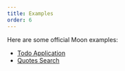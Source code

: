 ```yaml
---
title: Examples
order: 6
---
```


Here are some official Moon examples:

* [Todo Application](/play)
* <a href="/play/#const%20%7B%20div,%20h1,%20ul,%20li,%20p,%20input,%20i,%20small%20%7D%20=%20Moon.view.m;%0Aconst%20items%20=%20%5B%22Don't%20worry%20about%20what%20anybody%20else%20is%20going%20to%20do.%20The%20best%20way%20to%20predict%20the%20future%20is%20to%20invent%20it.%22,%22Premature%20optimization%20is%20the%20root%20of%20all%20evil%20(or%20at%20least%20most%20of%20it)%20in%20programming.%22,%22Lisp%20has%20jokingly%20been%20called%20%5C%22the%20most%20intelligent%20way%20to%20misuse%20a%20computer%5C%22.%20I%20think%20that%20description%20is%20a%20great%20compliment%20because%20it%20transmits%20the%20full%20flavor%20of%20liberation:%20it%20has%20assisted%20a%20number%20of%20our%20most%20gifted%20fellow%20humans%20in%20thinking%20previously%20impossible%20thoughts.%22,%22Keep%20away%20from%20people%20who%20try%20to%20belittle%20your%20ambitions.%20Small%20people%20always%20do%20that,%20but%20the%20really%20great%20make%20you%20feel%20that%20you,%20too,%20can%20become%20great.%22,%22What%20Paul%20does,%20and%20does%20very%20well,%20is%20to%20take%20ideas%20and%20concepts%20that%20are%20beautiful%20in%20the%20abstract,%20and%20brings%20them%20down%20to%20a%20real%20world%20level.%20That's%20a%20rare%20talent%20to%20find%20in%20writing%20these%20days.%22,%22Since%20programmers%20create%20programs%20out%20of%20nothing,%20imagination%20is%20our%20only%20limitation.%20Thus,%20in%20the%20world%20of%20programming,%20the%20hero%20is%20the%20one%20who%20has%20great%20vision.%20Paul%20Graham%20is%20one%20of%20our%20contemporary%20heroes.%20He%20has%20the%20ability%20to%20embrace%20the%20vision,%20and%20to%20express%20it%20plainly.%20His%20works%20are%20my%20favorites,%20especially%20the%20ones%20describing%20language%20design.%20He%20explains%20secrets%20of%20programming,%20languages,%20and%20human%20nature%20that%20can%20only%20be%20learned%20from%20the%20hacker%20experience.%20This%20book%20shows%20you%20his%20great%20vision,%20and%20tells%20you%20the%20truth%20about%20the%20nature%20of%20hacking.%22,%22To%20follow%20the%20path:%20look%20to%20the%20master,%20follow%20the%20master,%20walk%20with%20the%20master,%20see%20through%20the%20master,%20become%20the%20master.%22,%22No%20problem%20should%20ever%20have%20to%20be%20solved%20twice.%22,%22Attitude%20is%20no%20substitute%20for%20competence.%22,%22It%20is%20said%20that%20the%20real%20winner%20is%20the%20one%20who%20lives%20in%20today%20but%20able%20to%20see%20tomorrow.%22,%22Fools%20ignore%20complexity.%20Pragmatists%20suffer%20it.%20Some%20can%20avoid%20it.%20Geniuses%20remove%20it.%22,%22A%20year%20spent%20in%20artificial%20intelligence%20is%20enough%20to%20make%20one%20believe%20in%20God.%22,%22Dealing%20with%20failure%20is%20easy:%20Work%20hard%20to%20improve.%20Success%20is%20also%20easy%20to%20handle:%20You've%20solved%20the%20wrong%20problem.%20Work%20hard%20to%20improve.%22,%22Within%20a%20computer%20natural%20language%20is%20unnatural.%22,%22You%20think%20you%20know%20when%20you%20learn,%20are%20more%20sure%20when%20you%20can%20write,%20even%20more%20when%20you%20can%20teach,%20but%20certain%20when%20you%20can%20program.%22,%22Adapting%20old%20programs%20to%20fit%20new%20machines%20usually%20means%20adapting%20new%20machines%20to%20behave%20like%20old%20ones.%22,%22A%20little%20learning%20is%20a%20dangerous%20thing.%22,%22Computer%20science%20education%20cannot%20make%20anybody%20an%20expert%20programmer%20any%20more%20than%20studying%20brushes%20and%20pigment%20can%20make%20somebody%20an%20expert%20painter.%22,%22Einstein%20argued%20that%20there%20must%20be%20simplified%20explanations%20of%20nature,%20because%20God%20is%20not%20capricious%20or%20arbitrary.%22,%22Students%20should%20be%20evaluated%20on%20how%20well%20they%20can%20achieve%20the%20goals%20they%20strived%20to%20achieve%20within%20a%20realistic%20context.%20Students%20need%20to%20learn%20to%20do%20things,%20not%20know%20things.%22,%22We%20remember%20what%20we%20learn%20when%20we%20care%20about%20performing%20better%20and%20when%20we%20believe%20that%20what%20we%20have%20been%20asked%20to%20do%20is%20representative%20of%20reality.%22,%22There%20really%20is%20no%20learning%20without%20doing.%22,%22We%20really%20have%20to%20get%20over%20the%20idea%20that%20some%20stuff%20is%20just%20worth%20knowing%20even%20if%20you%20never%20do%20anything%20with%20it.%20Human%20memories%20happily%20erase%20stuff%20that%20has%20no%20purpose,%20so%20why%20try%20to%20fill%20up%20children's%20heads%20with%20such%20stuff?%22,%22The%20only%20problems%20we%20can%20really%20solve%20in%20a%20satisfactory%20manner%20are%20those%20that%20finally%20admit%20a%20nicely%20factored%20solution.%22,%22The%20best%20way%20to%20learn%20to%20live%20with%20our%20limitations%20is%20to%20know%20them.%22,%22This%20challenge,%20viz.%20the%20confrontation%20with%20the%20programming%20task,%20is%20so%20unique%20that%20this%20novel%20experience%20can%20teach%20us%20a%20lot%20about%20ourselves.%20It%20should%20deepen%20our%20understanding%20of%20the%20processes%20of%20design%20and%20creation,%20it%20should%20give%20us%20better%20control%20over%20the%20task%20of%20organizing%20our%20thoughts.%20If%20it%20did%20not%20do%20so,%20to%20my%20taste%20we%20should%20no%20deserve%20the%20computer%20at%20all!%20%20It%20has%20allready%20taught%20us%20a%20few%20lessons,%20and%20the%20one%20I%20have%20chosen%20to%20stress%20in%20this%20talk%20is%20the%20following.%20We%20shall%20do%20a%20much%20better%20programming%20job,%20provided%20that%20we%20approach%20the%20task%20with%20a%20full%20appreciation%20of%20its%20tremenduous%20difficulty,%20provided%20that%20we%20stick%20to%20modest%20and%20elegant%20programming%20languages,%20provided%20that%20we%20respect%20the%20intrinsec%20limitations%20of%20the%20human%20mind%20and%20approach%20the%20task%20as%20Very%20Humble%20Programmers.%22,%22We%20now%20come%20to%20the%20decisive%20step%20of%20mathematical%20abstraction:%20we%20forget%20about%20what%20the%20symbols%20stand%20for.%20...%5BThe%20mathematician%5D%20need%20not%20be%20idle;%20there%20are%20many%20operations%20which%20he%20may%20carry%20out%20with%20these%20symbols,%20without%20ever%20having%20to%20look%20at%20the%20things%20they%20stand%20for.%22,%22An%20expert%20is,%20according%20to%20my%20working%20definition%20%5C%22someone%20who%20doesn't%20need%20to%20look%20up%20answers%20to%20easy%20questions%5C%22.%22,%22The%20programmer%20must%20seek%20both%20perfection%20of%20part%20and%20adequacy%20of%20collection.%22,%22Thus,%20programs%20must%20be%20written%20for%20people%20to%20read,%20and%20only%20incidentally%20for%20machines%20to%20execute.%22,%22We%20control%20complexity%20by%20building%20abstractions%20that%20hide%20details%20when%20appropriate.%20We%20control%20complexity%20by%20establishing%20conventional%20interfaces%20that%20enable%20us%20to%20construct%20systems%20by%20combining%20standard,%20well-understood%20pieces%20in%20a%20%5C%22mix%20and%20match%5C%22%20way.%20We%20control%20complexity%20by%20establishing%20new%20languages%20for%20describing%20a%20design,%20each%20of%20which%20emphasizes%20particular%20aspects%20of%20the%20design%20and%20deemphasizes%20others.%22,%22The%20acts%20of%20the%20mind,%20wherein%20it%20exerts%20its%20power%20over%20simple%20ideas,%20are%20chiefly%20these%20three:%201.%20Combining%20several%20simple%20ideas%20into%20one%20compound%20one,%20and%20thus%20all%20complex%20ideas%20are%20made.%202.%20The%20second%20is%20bringing%20two%20ideas,%20whether%20simple%20or%20complex,%20together,%20and%20setting%20them%20by%20one%20another%20so%20as%20to%20take%20a%20view%20of%20them%20at%20once,%20without%20uniting%20them%20into%20one,%20by%20which%20it%20gets%20all%20its%20ideas%20of%20relations.%203.%20The%20third%20is%20separating%20them%20from%20all%20other%20ideas%20that%20accompany%20them%20in%20their%20real%20existence:%20this%20is%20called%20abstraction,%20and%20thus%20all%20its%20general%20ideas%20are%20made.%22,%22Lisp%20programmers%20know%20the%20value%20of%20everything%20but%20the%20cost%20of%20nothing.%22,%22An%20interpreter%20raises%20the%20machine%20to%20the%20level%20of%20the%20user%20program;%20a%20compiler%20lowers%20the%20user%20program%20to%20the%20level%20of%20the%20machine%20language.%22,%22Everything%20should%20be%20made%20as%20simple%20as%20possible,%20but%20no%20simpler.%22,%22The%20great%20dividing%20line%20between%20success%20and%20failure%20can%20be%20expressed%20in%20five%20words:%20%5C%22I%20did%20not%20have%20time.%5C%22%22,%22When%20your%20enemy%20is%20making%20a%20very%20serious%20mistake,%20don't%20be%20impolite%20and%20disturb%20him.%22,%22A%20charlatan%20makes%20obscure%20what%20is%20clear;%20a%20thinker%20makes%20clear%20what%20is%20obscure.%22,%22There%20are%20two%20ways%20of%20constructing%20a%20software%20design;%20one%20way%20is%20to%20make%20it%20so%20simple%20that%20there%20are%20obviously%20no%20deficiencies,%20and%20the%20other%20way%20is%20to%20make%20it%20so%20complicated%20that%20there%20are%20no%20obvious%20deficiencies.%20The%20first%20method%20is%20far%20more%20difficult.%22,%22And%20if%20you%20go%20too%20far%20up,%20abstraction-wise,%20you%20run%20out%20of%20oxygen.%20Sometimes%20smart%20thinkers%20just%20don't%20know%20when%20to%20stop,%20and%20they%20create%20these%20absurd,%20all-encompassing,%20high-level%20pictures%20of%20the%20universe%20that%20are%20all%20good%20and%20fine,%20but%20don't%20actually%20mean%20anything%20at%20all.%22,%22The%20three%20chief%20virtues%20of%20a%20programmer%20are:%20Laziness,%20Impatience%20and%20Hubris.%22,%22All%20non-trivial%20abstractions,%20to%20some%20degree,%20are%20leaky.%22,%22XML%20wasn't%20designed%20to%20be%20edited%20by%20humans%20on%20a%20regular%20basis.%22,%22Premature%20abstraction%20is%20an%20equally%20grevious%20sin%20as%20premature%20optimization.%22,%22You%20can%20have%20premature%20generalization%20as%20well%20as%20premature%20optimization.%22,%22He%20causes%20his%20sun%20to%20rise%20on%20the%20evil%20and%20the%20good,%20and%20sends%20rain%20on%20the%20righteous%20and%20the%20unrighteous.%22,%22A%20language%20that%20doesn't%20affect%20the%20way%20you%20think%20about%20programming,%20is%20not%20worth%20knowing.%22,%22Men%20never%20do%20evil%20so%20completely%20and%20cheerfully%20as%20when%20they%20do%20it%20from%20religious%20conviction.%22,%22Everybody%20makes%20their%20own%20fun.%20If%20you%20don't%20make%20it%20yourself,%20it%20ain't%20fun;%20it's%20entertainment.%22,%22If%20we%20wish%20to%20count%20lines%20of%20code,%20we%20should%20not%20regard%20them%20as%20*lines%20produced*%20but%20as%20*lines%20spent*.%22,%22Sometimes%20a%20man%20with%20too%20broad%20a%20perspective%20reveals%20himself%20as%20having%20no%20real%20perspective%20at%20all.%20A%20man%20who%20tries%20too%20hard%20to%20see%20every%20side%20may%20be%20a%20man%20who%20is%20trying%20to%20avoid%20choosing%20any%20side.%20A%20man%20who%20tries%20too%20hard%20to%20seek%20a%20deeper%20truth%20may%20be%20trying%20to%20hide%20from%20the%20truth%20he%20already%20knows.%20%20That%20is%20not%20a%20sign%20of%20intellectual%20sophistication%20and%20%5C%22great%20thinking%5C%22.%20It%20is%20a%20demonstration%20of%20moral%20degeneracy%20and%20cowardice.%22,%22Omit%20needless%20words.%22,%22I%20have%20never%20met%20a%20man%20so%20ignorant%20that%20I%20couldn't%20learn%20something%20from%20him.%22,%22Philosophy:%20the%20finding%20of%20bad%20reasons%20for%20what%20one%20believes%20by%20instinct.%22,%22Of%20all%20tyrannies%20a%20tyranny%20sincerely%20exercised%20for%20the%20good%20of%20its%20victims%20may%20be%20the%20most%20oppressive.%20It%20may%20be%20better%20to%20live%20under%20robber%20barons%20than%20under%20omnipotent%20moral%20busybodies,%20The%20robber%20baron's%20cruelty%20may%20sometimes%20sleep,%20his%20cupidity%20may%20at%20some%20point%20be%20satiated;%20but%20those%20who%20torment%20us%20for%20own%20good%20will%20torment%20us%20without%20end,%20for%20they%20do%20so%20with%20the%20approval%20of%20their%20own%20conscience.%22,%22Fools!%20Don't%20they%20know%20that%20tears%20are%20a%20woman's%20most%20effective%20weapon?%22,%22It's%20like%20a%20condom;%20I'd%20rather%20have%20it%20and%20not%20need%20it%20than%20need%20it%20and%20not%20have%20it.%22,%22C++%20is%20history%20repeated%20as%20tragedy.%20Java%20is%20history%20repeated%20as%20farce.%22,%22Simplicity%20takes%20effort.%20Genius,%20even.%22,%22Show,%20don't%20tell.%22,%22In%20God%20I%20trust;%20I%20will%20not%20be%20afraid.%20What%20can%20mortal%20man%20do%20to%20me?%22,%22Linux%20is%20only%20free%20if%20your%20time%20has%20no%20value.%22,%22Code%20is%20poetry.%22,%22If%20you%20choose%20not%20to%20decide,%20you%20still%20have%20made%20a%20choice.%22,%22Civilization%20advances%20by%20extending%20the%20number%20of%20important%20operations%20which%20we%20can%20perform%20without%20thinking%20about%20them.%22,%22The%20function%20of%20wisdom%20is%20to%20discriminate%20between%20good%20and%20evil.%22,%22The%20reason%20to%20do%20animation%20is%20caricature.%20Good%20caricature%20picks%20out%20the%20essense%20of%20the%20statement%20and%20removes%20everything%20else.%20It's%20not%20simply%20about%20reproducing%20reality;%20It's%20about%20bumping%20it%20up.%22,%22Mistakes%20were%20made.%22,%22I%20would%20rather%20be%20an%20optimist%20and%20be%20wrong%20than%20a%20pessimist%20who%20proves%20to%20be%20right.%20The%20former%20sometimes%20wins,%20but%20never%20the%20latter.%22,%22What%20is%20truth?%22,%22Life%20moves%20pretty%20fast.%20If%20you%20don't%20stop%20and%20look%20around%20once%20in%20a%20while,%20you%20could%20miss%20it.%22,%22Lisp%20is%20worth%20learning%20for%20the%20profound%20enlightenment%20experience%20you%20will%20have%20when%20you%20finally%20get%20it;%20that%20experience%20will%20make%20you%20a%20better%20programmer%20for%20the%20rest%20of%20your%20days,%20even%20if%20you%20never%20actually%20use%20Lisp%20itself%20a%20lot.%22,%22Any%20sufficiently%20complicated%20C%20or%20Fortran%20program%20contains%20an%20ad%20hoc,%20informally%20specified,%20bug-ridden,%20slow%20implementation%20of%20half%20of%20Common%20Lisp.%22,%22I%20was%20talking%20recently%20to%20a%20friend%20who%20teaches%20at%20MIT.%20His%20field%20is%20hot%20now%20and%20every%20year%20he%20is%20inundated%20by%20applications%20from%20would-be%20graduate%20students.%20%5C%22A%20lot%20of%20them%20seem%20smart,%5C%22%20he%20said.%20%5C%22What%20I%20can't%20tell%20is%20whether%20they%20have%20any%20kind%20of%20taste.%5C%22%22,%22The%20direct%20pursuit%20of%20happiness%20is%20a%20recipe%20for%20an%20unhappy%20life.%22,%22It's%20no%20trick%20for%20talented%20people%20to%20be%20interesting,%20but%20it's%20a%20gift%20to%20be%20interested.%20We%20want%20an%20organization%20filled%20with%20interested%20people.%22,%22Why%20teach%20drawing%20to%20accountants?%20Because%20drawing%20class%20doesn't%20just%20teach%20people%20to%20draw.%20It%20teaches%20them%20to%20be%20more%20observant.%20There's%20no%20company%20on%20earth%20that%20wouldn't%20benefit%20from%20having%20people%20become%20more%20observant.%22,%22All%20problems%20in%20computer%20science%20can%20be%20solved%20by%20another%20level%20of%20indirection.%22,%22A%20designer%20knows%20he%20has%20arrived%20at%20perfection%20not%20when%20there%20is%20no%20longuer%20anything%20to%20add,%20but%20when%20there%20is%20no%20longuer%20anything%20to%20take%20away.%22,%22For%20the%20things%20we%20have%20to%20learn%20before%20we%20can%20do%20them,%20we%20learn%20by%20doing%20them.%22,%22There%20are%20many%20ways%20to%20avoid%20success%20in%20life,%20but%20the%20most%20sure-fire%20just%20might%20be%20procrastination.%22,%22PI%20seconds%20is%20a%20nanocentury.%22,%22A%20non%20negative%20binary%20integer%20value%20x%20is%20a%20power%20of%202%20iff%20(x%20&%20(x-1))%20is%200%20using%202's%20complement%20arithmetic.%22,%22While%20I%E2%80%99ve%20always%20appreciated%20beautiful%20code,%20I%20share%20Jonathan%E2%80%99s%20concern%20about%20studying%20it%20too%20much.%20I%20think%20studying%20beauty%20in%20music%20and%20painting%20has%20led%20us%20to%20modern%20classical%20music%20and%20painting%20that%20the%20majority%20of%20us%20just%20don%E2%80%99t%20get.%20Beauty%20can%20be%20seen%20when%20it%20emerges,%20but%20isn%E2%80%99t%20something%20to%20strive%20for%20in%20isolation%20of%20a%20larger%20context.%20In%20the%20software%20world,%20the%20larger%20context%20would%20be%20the%20utility%20of%20the%20software%20to%20the%20end%20user.%22,%22Dont%20give%20users%20the%20opportunity%20to%20lock%20themselves.%22,%22Any%20fool%20can%20make%20the%20simple%20complex,%20only%20a%20smart%20person%20can%20make%20the%20complex%20simple.%22,%22To%20do%20something%20well%20you%20have%20to%20love%20it.%20So%20to%20the%20extent%20you%20can%20preserve%20hacking%20as%20something%20you%20love,%20you're%20likely%20to%20do%20it%20well.%20Try%20to%20keep%20the%20sense%20of%20wonder%20you%20had%20about%20programming%20at%20age%2014.%20If%20you're%20worried%20that%20your%20current%20job%20is%20rotting%20your%20brain,%20it%20probably%20is.%22,%22-%20If%20you%20give%20him%20a%20penny%20for%20his%20thoughts,%20you'd%20get%20change.%20-%20Not%20the%20sharpest%20knife%20in%20the%20drawer.%20-%20A%20prime%20candidate%20for%20natural%20deselection.%22,%22What%20I%20didn't%20understand%20was%20that%20the%20value%20of%20some%20new%20acquisition%20wasn't%20the%20difference%20between%20its%20retail%20price%20and%20what%20I%20paid%20for%20it.%20It%20was%20the%20value%20I%20derived%20from%20it.%20Stuff%20is%20an%20extremely%20illiquid%20asset.%20Unless%20you%20have%20some%20plan%20for%20selling%20that%20valuable%20thing%20you%20got%20so%20cheaply,%20what%20difference%20does%20it%20make%20what%20it's%20%5C%22worth?%5C%22%20The%20only%20way%20you're%20ever%20going%20to%20extract%20any%20value%20from%20it%20is%20to%20use%20it.%20And%20if%20you%20don't%20have%20any%20immediate%20use%20for%20it,%20you%20probably%20never%20will.%22,%22Only%20bad%20designers%20blame%20their%20failings%20on%20the%20users.%22,%22Humans%20aren't%20rational.%20They%20rationalize.%20And%20I%20don't%20just%20mean%20%5C%22some%20of%20them%5C%22%20or%20%5C%22other%20people%5C%22.%20I'm%20talking%20about%20everyone.%20We%20have%20a%20%5C%22logic%20engine%5C%22%20in%20our%20brains,%20but%20for%20the%20most%20part,%20it's%20not%20the%20one%20in%20the%20driver's%20seat.%22,%22What%20do%20Americans%20look%20for%20in%20a%20car?%20I've%20heard%20many%20answers%20when%20I've%20asked%20this%20question.%20The%20answers%20include%20excellent%20safety%20ratings,%20great%20gas%20mileage,%20handling,%20and%20cornering%20ability,%20among%20others.%20I%20don't%20believe%20any%20of%20these.%20That's%20because%20the%20first%20principle%20of%20the%20Culture%20Code%20is%20that%20the%20only%20effective%20way%20to%20understand%20what%20people%20truly%20mean%20is%20to%20ignore%20what%20they%20say.%20This%20is%20not%20to%20suggest%20that%20people%20intentionally%20lie%20or%20misrepresent%20themselves.%20What%20it%20means%20is%20that,%20when%20asked%20direct%20questions%20about%20their%20interests%20and%20preferences,%20people%20tend%20to%20give%20answers%20they%20believe%20the%20questioner%20wants%20to%20hear.%20Again,%20this%20is%20not%20because%20they%20intend%20to%20mislead.%20It%20is%20because%20people%20respond%20to%20these%20questions%20with%20their%20cortexes,%20the%20parts%20of%20their%20brains%20that%20control%20intelligence%20rather%20than%20emotion%20or%20instinct.%20They%20ponder%20a%20question,%20they%20process%20a%20question,%20and%20when%20they%20deliver%20an%20answer,%20it%20is%20the%20product%20of%20deliberation.%20They%20believe%20they%20are%20telling%20the%20truth.%20A%20lie%20detector%20would%20confirm%20this.%20In%20most%20cases,%20however,%20they%20aren't%20saying%20what%20they%20mean.%22,%22When%20all%20you%20have%20is%20a%20hammer,%20everything%20looks%20like%20a%20nail.%22,%22Good%20coders%20code,%20great%20reuse.%22,%22The%20lesson%20of%20the%20story%20might%20appear%20to%20be%20that%20self-interested%20and%20ambitious%20people%20in%20power%20are%20often%20the%20cause%20of%20wastefulness%20in%20developing%20countries.%20But%20self-interested%20and%20ambitious%20people%20are%20in%20positions%20of%20power,%20great%20and%20small,%20all%20over%20the%20world.%20In%20many%20places,%20they%20are%20restrained%20by%20the%20law,%20the%20press,%20and%20democratic%20opposition.%20Cameroon's%20tragedy%20is%20that%20there%20is%20nothing%20to%20hold%20self-interest%20in%20check.%22,%22To%20solve%20your%20problems%20you%20must%20learn%20new%20skills,%20adapt%20new%20thought%20patterns,%20and%20become%20a%20different%20person%20than%20you%20were%20before%20that%20problem.%20%20God%20has%20crafted%20you%20for%20success.%20In%20the%20middle%20of%20every%20adversity%20lie%20your%20best%20opportunities.%20Discover%20it,%20build%20upon%20it%20and%20move%20forward%20in%20your%20journey%20to%20live%20an%20extraordinary%20life.%20%20You%20owe%20it%20to%20yourself%20to%20live%20a%20great%20life.%20Don%E2%80%99t%20let%20negative%20thoughts%20pull%20you%20down.%20Be%20grateful%20and%20open%20to%20learn%20and%20grow.%22,%22If%20there%20is%20a%20will,%20there%20is%20a%20way.%22,%22Having%20large%20case%20statements%20in%20an%20object-oriented%20language%20is%20a%20sure%20sign%20your%20design%20is%20flawed.%22,%22Being%20a%20programmer%20is%20the%20same%20way.%20The%20only%20way%20to%20be%20a%20good%20programmer%20is%20to%20write%20code.%20When%20you%20realize%20you%20haven't%20been%20writing%20much%20code%20lately,%20and%20it%20seems%20like%20all%20you%20do%20is%20brag%20about%20code%20you%20wrote%20in%20the%20past,%20and%20people%20start%20looking%20at%20you%20funny%20while%20you're%20shooting%20your%20mouth%20off,%20realize%20it's%20because%20they%20know.%20They%20might%20not%20even%20know%20they%20know,%20but%20they%20know.%20So,%20yes,%20doing%20what%20you%20love%20brings%20success,%20and%20by%20all%20means,%20throw%20yourself%20a%20nice%20big%20party,%20buy%20yourself%20a%20nice%20car,%20soak%20up%20the%20adulation%20of%20an%20adoring%20crowd.%20Then%20shut%20the%20fuck%20up%20and%20get%20back%20to%20work.%22,%22Another%20feature%20about%20this%20guy%20is%20his%20low%20threshold%20of%20boredom.%20He'll%20pick%20up%20on%20a%20task%20and%20work%20frantically%20at%20it,%20accomplishing%20wonders%20in%20a%20short%20time%20and%20then%20get%20bored%20and%20drop%20it%20before%20its%20properly%20finished.%20He'll%20do%20nothing%20but%20strum%20his%20guitar%20and%20lie%20around%20in%20bed%20for%20several%20days%20after.%20%20Thats%20also%20part%20of%20the%20pattern%20too;%20periods%20of%20frenetic%20activity%20followed%20by%20periods%20of%20melancholia,%20withdrawal%20and%20inactivity.%20This%20is%20a%20bipolar%20personality.%22,%22My%20dream%20is%20that%20people%20adopt%20it%20on%20its%20own%20merits.%20We're%20not%20trying%20to%20bend%20Ruby%20on%20Rails%20to%20fit%20the%20enterprise,%20we're%20encouraging%20enterprises%20to%20bend%20to%20Ruby%20on%20Rails.%20Come%20if%20you%20like%20it,%20stay%20away%20if%20you%20don't.%20We're%20not%20going%20head%20over%20heels%20to%20accommodate%20the%20enterprise%20or%20to%20lure%20them%20away%20from%20Java.%20That's%20how%20you%20end%20up%20with%20Java,%20if%20you%20start%20bending%20to%20special%20interest%20groups.%22,%22New%20eyes%20have%20X-ray%20vision.%20%20%5Bsomeone%20that%20hasn't%20written%20it%20is%20more%20likely%20to%20spot%20the%20bug.%20%5C%22someone%5C%22%20can%20be%20you%20after%20a%20break%5D%22,%22So%20-%20what%20are%20the%20most%20important%20problems%20in%20software%20engineering?%20I%E2%80%99d%20answer%20%E2%80%9Cdealing%20with%20complexity%E2%80%9D.%22,%22So%20the%20mere%20constraint%20of%20staying%20in%20regular%20contact%20with%20us%20will%20push%20you%20to%20make%20things%20happen,%20because%20otherwise%20you'll%20be%20embarrassed%20to%20tell%20us%20that%20you%20haven't%20done%20anything%20new%20since%20the%20last%20time%20we%20talked.%22,%22The%20choice%20of%20the%20university%20is%20mostly%20important%20for%20the%20piece%20of%20paper%20you%20get%20at%20the%20end.%20The%20education%20you%20get%20depends%20on%20you.%22,%22Remember%20that%20you%20are%20humans%20in%20the%20first%20place%20and%20only%20after%20that%20programmers.%22,%22Humans%20differ%20from%20animals%20to%20the%20degree%20that%20they%20are%20not%20merely%20an%20end%20result%20of%20their%20conditioning,%20but%20are%20able%20to%20reflect%20on%20their%20experiences%20and%20strategies,%20and%20apply%20insight%20to%20make%20changes%20in%20the%20way%20they%20live%20to%20modify%20the%20outcome.%22,%22As%20builders%20and%20creators%20finding%20the%20perfect%20solution%20should%20not%20be%20our%20main%20goal.%20We%20should%20find%20the%20perfect%20problem.%22,%22Just%20like%20carpentry,%20measure%20twice%20cut%20once.%22,%22The%20good%20thing%20about%20reinventing%20the%20wheel%20is%20that%20you%20get%20a%20round%20one.%22,%22I%20feel%20it%20is%20everybodies%20obligation%20to%20reach%20for%20the%20best%20in%20themselves%20and%20use%20that%20for%20the%20interest%20of%20mankind.%22,%22Abstraction%20is%20a%20form%20of%20data%20compression:%20absolutely%20necessary,%20because%20human%20short-term%20memory%20is%20so%20small,%20but%20the%20critically%20important%20aspect%20of%20abstraction%20is%20the%20algorithm%20that%20gets%20you%20from%20the%20name%20back%20to%20the%20%5C%22uncompressed%5C%22%20details.%22,%22Have%20you%20ever%20noticed%20that%20when%20you%20sit%20down%20to%20write%20something,%20half%20the%20ideas%20that%20end%20up%20in%20it%20are%20ones%20you%20thought%20of%20while%20writing%20it?%20The%20same%20thing%20happens%20with%20software.%20Working%20to%20implement%20one%20idea%20gives%20you%20more%20ideas.%22,%22In%20general,%20we%20can%20think%20of%20data%20as%20defined%20by%20some%20collection%20of%20selectors%20and%20constructors,%20together%20with%20specified%20conditions%20that%20these%20procedures%20must%20fulfill%20in%20order%20to%20be%20a%20valid%20representation.%22,%22Resume%20writing%20is%20just%20like%20dating,%20or%20applying%20for%20a%20bank%20loan,%20in%20that%20nobody%20wants%20you%20if%20you're%20desperate.%22,%22Mastering%20isn%E2%80%99t%20a%20survival%20instinct;%20it%E2%80%99s%20an%20urge%20to%20excel.%20Mastering%20is%20one%20of%20the%20experiences%20that%20delineates%20us%20from%20animals.%20It%20is%20striving%20to%20be%20more%20tomorrow%20than%20we%20are%20today;%20to%20perfectly%20pitch%20the%20ball%20over%20home%20plate;%20to%20craft%20the%20perfect%20sentence%20in%20an%20article;%20to%20open%20the%20oven%20and%20feel%20the%20warm,%20richly-scented%20cloud%20telling%20you%20dinner%20is%20going%20to%20be%20absolutely%20extraordinary.%20We%20humans%20crave%20perfection,%20to%20be%20masters%20of%20our%20domain,%20to%20distinguish%20ourselves%20by%20sheer%20skill%20and%20prowess.%22,%22It(mastering)%E2%80%99s%20knowing%20what%20you%20are%20doing.%22,%22Well%20then.%20How%20could%20you%20possibly%20live%20without%20automated%20refactoring%20tools?%20How%20else%20could%20you%20coordinate%20the%20caterpillar-like%20motions%20of%20all%20Java%E2%80%99s%20identical%20tiny%20legs,%20its%20thousands%20of%20similar%20parts?%20I%E2%80%99ll%20tell%20you%20how:%20Ruby%20is%20a%20butterfly.%22,%22You%20will%20never%20become%20a%20Great%20Programmer%20until%20you%20acknowledge%20that%20you%20will%20always%20be%20a%20Terrible%20Programmer.%20You%20will%20remain%20a%20Great%20Programmer%20for%20only%20as%20long%20as%20you%20acknowledge%20that%20you%20are%20still%20a%20Terrible%20Programmer.%22,%22If%20I%20tell%20you%20I'm%20good,%20you%20would%20probably%20think%20I'm%20boasting.%20If%20I%20tell%20you%20I'm%20no%20good,%20you%20know%20I'm%20lying.%22,%22Let%20me%20try%20to%20get%20this%20straight:%20Lisp%20is%20a%20language%20for%20describing%20algorithms.%20This%20was%20JohnMcCarthy's%20original%20purpose,%20anyway:%20to%20build%20something%20more%20convenient%20than%20a%20Turing%20machine.%20Lisp%20is%20not%20about%20file,%20socket%20or%20GUI%20programming%20-%20Lisp%20is%20about%20expressive%20power.%20(For%20example,%20you%20can%20design%20multiple%20object%20systems%20for%20Lisp,%20in%20Lisp.%20Or%20implement%20the%20now-fashionable%20AOP.%20Or%20do%20arbitrary%20transformations%20on%20parsed%20source%20code.)%20If%20you%20don't%20value%20expressive%20power,%20Lisp%20ain't%20for%20you.%20I,%20personally,%20would%20prefer%20Lisp%20to%20not%20become%20mainstream:%20this%20would%20necessarily%20involve%20a%20dumbing%20down.%22,%22If%20something%20isn%E2%80%99t%20working,%20you%20need%20to%20look%20back%20and%20figure%20out%20what%20got%20you%20excited%20in%20the%20first%20place.%22,%22Pay%20attention%20to%20opportunity%20cost%20at%20all%20times.%20Doing%20one%20thing%20means%20not%20doing%20other%20things.%20This%20is%20a%20form%20of%20risk%20that%20is%20very%20easy%20to%20ignore,%20to%20your%20detriment.%22,%22Seize%20any%20opportunity,%20or%20anything%20that%20looks%20like%20opportunity.%20They%20are%20rare,%20much%20rarer%20than%20you%20think...%22,%22I%20think%20that%20a%20lot%20of%20programmers%20are%20ignoring%20an%20important%20point%20when%20people%20talk%20about%20reducing%20code%20repetition%20on%20large%20projects.%20Part%20of%20the%20idea%20is%20that%20large%20projects%20are%20intrinsically%20*wrong*.%20That%20you%20should%20be%20looking%20at%20making%20a%20number%20of%20smaller%20projects%20that%20are%20composable,%20even%20if%20you%20never%20end%20up%20reusing%20one%20of%20those%20smaller%20projects%20elsewhere.%22,%22We%20tend%20to%20seek%20easy,%20single-factor%20explanations%20of%20success.%20For%20most%20important%20things,%20though,%20success%20actually%20requires%20avoiding%20many%20separate%20causes%20of%20failure.%22,%22Things%20which%20matter%20most%20must%20never%20be%20at%20the%20mercy%20of%20things%20which%20matter%20least.%22,%22I%20think%20the%20root%20of%20your%20mistake%20is%20saying%20that%20macros%20don't%20scale%20to%20larger%20groups.%20The%20real%20truth%20is%20that%20macros%20don't%20scale%20to%20stupider%20groups.%22,%22Argue%20with%20idiots,%20and%20you%20become%20an%20idiot.%20If%20you%20compete%20with%20slaves%20you%20become%20a%20slave.%22,%22Always%20dive%20down%20into%20a%20problem%20and%20get%20your%20hands%20on%20the%20deepest%20issue%20behind%20the%20problem.%20All%20other%20considerations%20are%20to%20dismissed%20as%20%5C%22engineering%20details%5C%22;%20they%20can%20be%20sorted%20out%20after%20the%20basic%20problem%20has%20been%20solved.%22,%22Don't%20have%20good%20ideas%20if%20you%20aren't%20willing%20to%20be%20responsible%20for%20them.%22,%22It%20is%20impossible%20to%20sharpen%20a%20pencil%20with%20a%20blunt%20axe.%20It%20is%20equally%20vain%20to%20try%20to%20do%20it%20with%20ten%20blunt%20axes%20instead.%22,%22If%20we%20wish%20to%20count%20lines%20of%20code,%20we%20should%20not%20regard%20them%20as%20lines%20produced%20but%20as%20lines%20spent.%22,%22The%20most%20damaging%20phrase%20in%20the%20language%20is,%20It's%20always%20been%20done%20that%20way.%22,%22Getting%20back%20to%20failing%20early,%20I've%20learned%20it's%20important%20to%20completely%20fail.%20Get%20fired.%20Shoot%20the%20project,%20then%20burn%20its%20corpse.%20Melt%20the%20CVS%20repository%20and%20microwave%20the%20backup%20CDs.%20When%20things%20go%20wrong,%20I've%20often%20tried%20to%20play%20the%20hero%20from%20start%20to%20finish.%20Guess%20what?%20Some%20projects%20are%20doomed%20no%20matter%20what.%20Some%20need%20skills%20I%20don't%20possess.%20And%20some%20need%20a%20fresh%20face.%22,%22The%20only%20thing%20a%20man%20should%20ever%20be%20100%25%20convinced%20of%20is%20his%20own%20ignorance.%22,%22The%20best%20people%20and%20organizations%20have%20the%20attitude%20of%20wisdom:%20The%20courage%20to%20act%20on%20what%20they%20know%20right%20now%20and%20the%20humility%20to%20change%20course%20when%20they%20find%20better%20evidence.%20The%20quest%20for%20management%20magic%20and%20breakthrough%20ideas%20is%20overrated;%20being%20a%20master%20of%20the%20obvious%20is%20underrated.%20Jim%20Maloney%20is%20right:%20Work%20is%20an%20overrated%20activity%22,%22In%20theory,%20there%E2%80%99s%20no%20difference%20between%20theory%20and%20practice.%20But%20in%20practice,%20there%20is.%22,%22Act%20from%20reason,%20and%20failure%20makes%20you%20rethink%20and%20study%20harder.%20Act%20from%20faith,%20and%20failure%20makes%20you%20blame%20someone%20and%20push%20harder.%22,%22Measure%20everything%20you%20can%20about%20the%20product,%20and%20you'll%20start%20seeing%20patterns.%22,%22Quality%20of%20the%20people%20is%20better%20than%20the%20quality%20of%20the%20business%20idea.%20Crappy%20people%20can%20screw%20up%20the%20best%20idea%20in%20the%20world.%22,%22The%20only%20constant%20in%20the%20world%20of%20hi-tech%20is%20change.%22,%22Write%20it%20properly%20first.%20It's%20easier%20to%20make%20a%20correct%20program%20fast,%20than%20to%20make%20a%20fast%20program%20correct.%22,%22You%20can%E2%80%99t%20get%20to%20version%20500%20if%20you%20don%E2%80%99t%20start%20with%20a%20version%201.%22,%22The%20wonderful%20and%20frustrating%20thing%20about%20understanding%20yourself%20is%20that%20nobody%20can%20do%20it%20for%20you.%22,%22When%20you%20have%20eliminated%20the%20impossible,%20whatever%20remains,%20however%20improbable,%20must%20be%20the%20truth.%22,%22In%20order%20to%20understand%20what%20another%20person%20is%20saying,%20you%20must%20assume%20that%20it%20is%20true%20and%20try%20to%20find%20out%20what%20it%20could%20be%20true%20of.%22,%22A%C2%A0journey%C2%A0of%C2%A0a%C2%A0thousand%C2%A0miles%C2%A0must%C2%A0begin%C2%A0with%C2%A0a%C2%A0single%C2%A0step.%22,%22C%E2%80%99s%20great%20for%20what%20it%E2%80%99s%20great%20for.%22,%22There%20is%20one%20meaning%20%5Bfor%20static%20in%20C%5D:%20a%20global%20variable%20that%20is%20invisible%20outside%20the%20current%20scope,%20be%20it%20a%20function%20or%20a%20file.%22,%22Processors%20don't%20get%20better%20so%20that%20they%20can%20have%20more%20free%20time.%20Processors%20get%20better%20so%20_you_%20can%20have%20more%20free%20time.%22,%22Understanding%20why%20C++%20is%20the%20way%20it%20is%20helps%20a%20programmer%20use%20it%20well.%20A%20deep%20understanding%20of%20a%20tool%20is%20essential%20for%20an%20expert%20craftsman.%22,%22No%20art,%20however%20minor,%20demands%20less%20than%20total%20dedication%20if%20you%20want%20to%20excel%20in%20it.%22,%22The%20minute%20you%20put%20the%20blame%20on%20someone%20else%20you%E2%80%99ve%20switch%20things%20from%20being%20a%20problem%20you%20can%20control%20to%20a%20problem%20outside%20of%20your%20control.%22,%22State%20is%20the%20root%20of%20all%20evil.%20In%20particular%20functions%20with%20side%20effects%20should%20be%20avoided.%22,%22It%20is%20better%20to%20be%20quiet%20and%20thought%20a%20fool%20than%20to%20open%20your%20mouth%20and%20remove%20all%20doubt.%22,%22A%20tail%20call%20allows%20a%20function%20to%20return%20the%20result%20of%20another%20function%20without%20leaving%20an%20entry%20on%20the%20stack.%20Tail%20recursion%20is%20a%20specific%20case%20of%20tail%20calling.%22,%22Simplicity%20means%20the%20achievement%20of%20maximum%20effect%20with%20minimum%20means.%22,%22Normality%20is%20the%20route%20to%20nowhere.%22,%22The%20problem%20is%20that%20Microsoft%20just%20has%20no%20taste.%20And%20I%20don't%20mean%20that%20in%20a%20small%20way,%20I%20mean%20that%20in%20a%20big%20way.%22,%22Do%20you%20want%20to%20sell%20sugared%20water%20all%20your%20life%20or%20do%20you%20want%20to%20change%20the%20world?%22,%221%20-%20Creativity%20and%20innovation%20always%20build%20on%20the%20past.%202%20-%20The%20past%20always%20tries%20to%20control%20the%20creativity%20that%20builds%20on%20it.%203%20-%20Free%20societies%20enable%20the%20future%20by%20limiting%20the%20past.%204%20-%20Ours%20is%20less%20and%20less%20a%20free%20society.%22,%22Good%20work%20is%20no%20done%20by%20%E2%80%98humble%E2%80%99%20men.%22,%22Simplicity%20and%20pragmatism%20beat%20complexity%20and%20theory%20any%20day.%22,%22The%20proof%20is%20by%20reductio%20ad%20absurdum,%20and%20reductio%20ad%20absurdum,%20which%20Euclid%20loved%20so%20much,%20is%20one%20of%20a%20mathematician%E2%80%99s%20finest%20weapons.%20It%20is%20a%20far%20finer%20gambit%20than%20any%20chess%20gambit:%20a%20chess%20player%20may%20offer%20the%20sacrifice%20of%20a%20pawn%20or%20even%20a%20piece,%20but%20a%20mathematician%20offers%20the%20game.%22,%22Remember,%20always%20be%20yourself%20...%20unless%20you%20suck!%22,%22All%20great%20things%20require%20great%20dedication.%22,%22I'm%20always%20happy%20to%20trade%20performance%20for%20readability%20as%20long%20as%20the%20former%20isn't%20already%20scarce.%22,%22You%20have%20to%20write%20for%20your%20audience.%20I%20would%20never%20write%20(1..5).map%20&'*2'%20in%20Java%20when%20I%20could%20write%20ListFactoryFactory.getListFactoryFromResource(%20new%20ResourceName('com.javax.magnitudes.integers').%20setLowerBound(1).setUpperBound(5).setStep(1).applyFunctor(%20new%20Functor%20()%20%7B%20public%20void%20eval%20(x)%20%7B%20return%20x%20*%202;%20%7D%20%7D))%20I'm%20simplifying,%20of%20course,%20I've%20left%20out%20the%20security%20and%20logging%20wrappers.%22,%22The%20definition%20of%20insanity%20is%20doing%20the%20same%20thing%20over%20and%20over%20again%20and%20expecting%20different%20results.%22,%22A%C2%A0no%C2%A0uttered%C2%A0from%C2%A0the%C2%A0deepest%C2%A0conviction%C2%A0is%20better%20than%20a%20yes%20merely%20uttered%20to%20please%20or%20what%20is%20worse,%20to%20avoid%20trouble.%22,%22I%20think%20it%20is%20wise,%20and%20only%20honest,%20to%20warn%20you%20that%20my%20goal%20is%20immodest.%20It%20is%20not%20my%20purpose%20to%20%5C%22transfer%20knowledge%5C%22%20to%20you%20that,%20subsequently,%20you%20can%20forget%20again.%20My%20purpose%20is%20no%20less%20than%20to%20effectuate%20in%20each%20of%20you%20a%20noticeable,%20irreversable%20change.%20I%20want%20you%20to%20gain,%20for%20the%20rest%20of%20your%20lives,%20the%20insight%20that%20beautiful%20proofs%20are%20not%20%5C%22found%5C%22%20by%20trial%20anf%20error%20but%20are%20the%20result%20of%20a%20consciously%20applied%20design%20discipline.%20I%20want%20you%20to%20raise%20your%20quality%20standards.%20I%20mean,%20if%2010%20years%20from%20now,%20when%20you%20are%20doing%20something%20quick%20and%20dirty,%20you%20suddenly%20visualize%20that%20I%20am%20looking%20over%20your%20shoulders%20and%20say%20to%20yourself%20%5C%22Dijkstra%20would%20not%20have%20liked%20this%5C%22,%20well,%20that%20would%20be%20enough%20immortality%20for%20me.%22,%22The%20general%20principle%20for%20complexity%20design%20is%20this:%20Think%20locally,%20act%20locally.%22,%22Programming%20is%20the%20art%20of%20figuring%20out%20what%20you%20want%20so%20precisely%20that%20even%20a%20machine%20can%20do%20it.%22,%22Hence%20my%20urgent%20advice%20to%20all%20of%20you%20to%20reject%20the%20morals%20of%20the%20bestseller%20society%20and%20to%20find,%20to%20start%20with,%20your%20reward%20in%20your%20own%20fun.%20This%20is%20quite%20feasible,%20for%20the%20challenge%20of%20simplification%20is%20so%20fascinating%20that,%20if%20we%20do%20our%20job%20properly,%20we%20shall%20have%20the%20greatest%20fun%20in%20the%20world.%22,%22Remember:%20you%20are%20alone.%20Every%20time%20you%20can%20get%20help%20from%20someone,%20it%20is%20an%20opportunity:%20you%20should%20eagerly%20size%20it.%20But%20then,%20promptly%20return%20to%20normal%20mode:%20you%20are%20alone%20and%20you%20must%20be%20prepared%20to%20solve%20every%20problem%20yourself.%22,%22Making%20All%20Software%20Into%20Tools%20Reduces%20Risk.%22,%22Some%20may%20say%20Ruby%20is%20a%20bad%20rip-off%20of%20Lisp%20or%20Smalltalk,%20and%20I%20admit%20that.%20But%20it%20is%20nicer%20to%20ordinary%20people.%22,%22C%20and%20Lisp%20stand%20at%20opposite%20ends%20of%20the%20spectrum;%20they're%20each%20great%20at%20what%20the%20other%20one%20sucks%20at.%22,%22Two%20people%20should%20stay%20together%20if%20together%20they%20are%20better%20people%20than%20they%20would%20be%20individually.%22,%22To%20the%20optimist,%20the%20glass%20is%20half%20full.%20To%20the%20pessimist,%20the%20glass%20is%20half%20empty.%20To%20the%20engineer,%20the%20glass%20is%20twice%20as%20big%20as%20it%20needs%20to%20be.%22,%22It%20is%20practically%20impossible%20to%20teach%20good%20programming%20to%20students%20that%20have%20had%20a%20prior%20exposure%20to%20BASIC:%20as%20potential%20programmers%20they%20are%20mentally%20mutilated%20beyond%20hope%20of%20regeneration.%22,%22Whatever%20is%20worth%20doing%20at%20all,%20is%20worth%20doing%20well.%22,%22Rules%20of%20Optimization:%20Rule%201:%20Don%E2%80%99t%20do%20it.%20Rule%202%20(for%20experts%20only):%20Don%E2%80%99t%20do%20it%20yet.%22,%22More%20computing%20sins%20are%20committed%20in%20the%20name%20of%20efficiency%20(without%20necessarily%20achieving%20it)%20than%20for%20any%20other%20single%20reason%20-%20including%20blind%20stupidity.%22,%22We%20should%20forget%20about%20small%20efficiencies,%20say%20about%2097%25%20of%20the%20time:%20premature%20optimization%20is%20the%20root%20of%20all%20evil.%22,%22The%20best%20is%20the%20enemy%20of%20the%20good.%22,%22The%20job%20of%20a%20leader%20today%20is%20not%20to%20create%20followers.%20It%E2%80%99s%20to%20create%20more%20leaders.%22,%22The%20president%20was%20visiting%20NASA%20headquarters%20and%20stopped%20to%20talk%20to%20a%20man%20who%20was%20holding%20a%20mop.%20%E2%80%9CAnd%20what%20do%20you%20do?%E2%80%9D%20he%20asked.%20The%20man,%20a%20janitor,%20replied,%20%E2%80%9CI%E2%80%99m%20helping%20to%20put%20a%20man%20on%20the%20moon,%20sir.%E2%80%9D%22,%22Only%20make%20new%20mistakes.%22,%22You%20can%20recognize%20truth%20by%20its%20beauty%20and%20simplicity.%20When%20you%20get%20it%20right,%20it%20is%20obvious%20that%20it%20is%20right.%22,%22Talkers%20are%20no%20good%20doers.%22,%22Photography%20is%20painting%20with%20light.%22,%22Good%20artists%20copy.%20Great%20artists%20steal.%22,%22A%20guideline%20in%20the%20process%20of%20stepwise%20refinement%20should%20be%20the%20principle%20to%20decompose%20decisions%20as%20much%20as%20possible,%20to%20untangle%20aspects%20which%20are%20only%20seemingly%20interdependent,%20and%20to%20defer%20those%20decisions%20which%20concern%20details%20of%20representation%20as%20long%20as%20possible.%22,%22Vigorous%20writing%20is%20concise.%20A%20sentence%20should%20contain%20no%20unnecessary%20words,%20a%20paragraph%20no%20unnecessary%20sentences,%20for%20the%20same%20reason%20that%20a%20drawing%20should%20have%20no%20unnecessary%20lines%20and%20a%20machine%20no%20unnecessary%20parts.%20This%20requires%20not%20that%20the%20writer%20make%20all%20sentences%20short%20or%20avoid%20all%20detail%20and%20treat%20subjects%20only%20in%20outline,%20but%20that%20every%20word%20tell.%22,%22The%20problem%20is%20that%20small%20examples%20fail%20to%20convince,%20and%20large%20examples%20are%20too%20big%20to%20follow.%22,%22We%20are%20the%20sum%20of%20our%20behaviours;%20excellence%20therefore%20is%20not%20an%20act%20but%20a%20habit.%22,%22The%20purpose%20of%20abstraction%20is%20not%20to%20be%20vague,%20but%20to%20create%20a%20new%20semantic%20level%20in%20which%20one%20can%20be%20absolutely%20precise.%22,%22Every%20man%20prefers%20belief%20to%20the%20exercise%20of%20judgment.%22,%22It%E2%80%99s%20hard%20to%20grasp%20abstractions%20if%20you%20don%E2%80%99t%20understand%20what%20they%E2%80%99re%20abstracting%20away%20from.%22,%22That%20is%20one%20of%20the%20most%20distinctive%20differences%20between%20school%20and%20the%20real%20world:%20there%20is%20no%20reward%20for%20putting%20in%20a%20good%20effort.%20In%20fact,%20the%20whole%20concept%20of%20a%20%5C%22good%20effort%5C%22%20is%20a%20fake%20idea%20adults%20invented%20to%20encourage%20kids.%20It%20is%20not%20found%20in%20nature.%22,%22I%20find%20that%20the%20harder%20I%20work,%20the%20more%20luck%20I%20seem%20to%20have.%22,%22Don't%20stay%20in%20bed,%20unless%20you%20can%20make%20money%20in%20bed.%22,%22If%20everything%20seems%20under%20control,%20you're%20not%20going%20fast%20enough.%22,%22Chance%20favors%20the%20prepared%20mind.%22,%22Controlling%20complexity%20is%20the%20essence%20of%20computer%20programming.%22,%22The%20function%20of%20good%20software%20is%20to%20make%20the%20complex%20appear%20to%20be%20simple.%22,%22Programmers%20are%20in%20a%20race%20with%20the%20Universe%20to%20create%20bigger%20and%20better%20idiot-proof%20programs,%20while%20the%20Universe%20is%20trying%20to%20create%20bigger%20and%20better%20idiots.%20%20So%20far%20the%20Universe%20is%20winning.%22,%22A%20hacker%20on%20a%20roll%20may%20be%20able%20to%20produce%E2%80%93in%20a%20period%20of%20a%20few%20months%E2%80%93something%20that%20a%20small%20development%20group%20(say,%207-8%20people)%20would%20have%20a%20hard%20time%20getting%20together%20over%20a%20year.%20%20IBM%20used%20to%20report%20that%20certain%20programmers%20might%20be%20as%20much%20as%20100%20times%20as%20productive%20as%20other%20workers,%20or%20more.%22,%22The%20best%20programmers%20are%20not%20marginally%20better%20than%20merely%20good%20ones.%20They%20are%20an%20order-of-magnitude%20better,%20measured%20by%20whatever%20standard:%20conceptual%20creativity,%20speed,%20ingenuity%20of%20design,%20or%20problem-solving%20ability.%22,%22A%20great%20lathe%20operator%20commands%20several%20times%20the%20wage%20of%20an%20average%20lathe%20operator,%20but%20a%20great%20writer%20of%20software%20code%20is%20worth%2010,000%20times%20the%20price%20of%20an%20average%20software%20writer.%22,%22Measuring%20programming%20progress%20by%20lines%20of%20code%20is%20like%20measuring%20aircraft%20building%20progress%20by%20weight.%22,%22First%20learn%20computer%20science%20and%20all%20the%20theory.%20%20Next%20develop%20a%20programming%20style.%20%20Then%20forget%20all%20that%20and%20just%20hack.%22,%22To%20iterate%20is%20human,%20to%20recurse%20divine.%22,%22The%20best%20thing%20about%20a%20boolean%20is%20even%20if%20you%20are%20wrong,%20you%20are%20only%20off%20by%20a%20bit.%22,%22Should%20array%20indices%20start%20at%200%20or%201?%20%20My%20compromise%20of%200.5%20was%20rejected%20without,%20I%20thought,%20proper%20consideration.%22,%22The%20use%20of%20COBOL%20cripples%20the%20mind;%20its%20teaching%20should%20therefore%20be%20regarded%20as%20a%20criminal%20offense.%22,%22It%20is%20practically%20impossible%20to%20teach%20good%20programming%20style%20to%20students%20that%20have%20had%20prior%20exposure%20to%20BASIC.%20%20As%20potential%20programmers,%20they%20are%20mentally%20mutilated%20beyond%20hope%20of%20regeneration.%22,%22One%20of%20the%20main%20causes%20of%20the%20fall%20of%20the%20Roman%20Empire%20was%20that%E2%80%93lacking%20zero%E2%80%93they%20had%20no%20way%20to%20indicate%20successful%20termination%20of%20their%20C%20programs.%22,%22Saying%20that%20Java%20is%20nice%20because%20it%20works%20on%20all%20OSes%20is%20like%20saying%20that%20anal%20sex%20is%20nice%20because%20it%20works%20on%20all%20genders.%22,%22If%20Java%20had%20true%20garbage%20collection,%20most%20programs%20would%20delete%20themselves%20upon%20execution.%22,%22Software%20is%20like%20sex:%20It%E2%80%99s%20better%20when%20it%E2%80%99s%20free.%22,%22Any%20code%20of%20your%20own%20that%20you%20haven%E2%80%99t%20looked%20at%20for%20six%20or%20more%20months%20might%20as%20well%20have%20been%20written%20by%20someone%20else.%22,%22Good%20programmers%20use%20their%20brains,%20but%20good%20guidelines%20save%20us%20having%20to%20think%20out%20every%20case.%22,%22Considering%20the%20current%20sad%20state%20of%20our%20computer%20programs,%20software%20development%20is%20clearly%20still%20a%20black%20art,%20and%20cannot%20yet%20be%20called%20an%20engineering%20discipline.%22,%22If%20debugging%20is%20the%20process%20of%20removing%20bugs,%20then%20programming%20must%20be%20the%20process%20of%20putting%20them%20in.%22,%22Always%20code%20as%20if%20the%20guy%20who%20ends%20up%20maintaining%20your%20code%20will%20be%20a%20violent%20psychopath%20who%20knows%20where%20you%20live.%22,%22Everything%20that%20can%20be%20invented%20has%20been%20invented.%22,%22I%20think%20there%E2%80%99s%20a%20world%20market%20for%20about%205%20computers.%22,%22It%20would%20appear%20that%20we%20have%20reached%20the%20limits%20of%20what%20it%20is%20possible%20to%20achieve%20with%20computer%20technology,%20although%20one%20should%20be%20careful%20with%20such%20statements,%20as%20they%20tend%20to%20sound%20pretty%20silly%20in%205%20years.%22,%22But%20what%20is%20it%20good%20for?%22,%22There%20is%20no%20reason%20for%20any%20individual%20to%20have%20a%20computer%20in%20his%20home.%22,%22640K%20ought%20to%20be%20enough%20for%20anybody.%22,%22Windows%20NT%20addresses%202%20Gigabytes%20of%20RAM,%20which%20is%20more%20than%20any%20application%20will%20ever%20need.%22,%22We%20will%20never%20become%20a%20truly%20paper-less%20society%20until%20the%20Palm%20Pilot%20folks%20come%20out%20with%20WipeMe%201.0.%22,%22If%20it%20keeps%20up,%20man%20will%20atrophy%20all%20his%20limbs%20but%20the%20push-button%20finger.%22,%22Functional%20programming%20is%20like%20describing%20your%20problem%20to%20a%20mathematician.%20%20Imperative%20programming%20is%20like%20giving%20instructions%20to%20an%20idiot.%22,%22Its%20a%20shame%20that%20the%20students%20of%20our%20generation%20grew%20up%20with%20windows%20and%20mice%20because%20that%20tainted%20our%20mindset%20not%20to%20think%20in%20terms%20of%20powerful%20tools.%20Some%20of%20us%20are%20just%20so%20tainted%20that%20we%20will%20never%20recover.%22,%22Lisp%20is%20a%20programmable%20programming%20language.%22,%22I%20guess,%20when%20you're%20drunk,%20every%20woman%20looks%20beautiful%20and%20every%20language%20looks%20(like)%20a%20Lisp%20:)%22,%22Many%20of%20life's%20failures%20are%20people%20who%20did%20not%20realize%20how%20close%20they%20were%20to%20success%20when%20they%20gave%20up.%22,%22You%20must%20always%20work%20not%20just%20within%20but%20below%20your%20means.%20If%20you%20can%20handle%20three%20elements,%20handle%20only%20two.%20If%20you%20can%20handle%20ten,%20then%20handle%20five.%20In%20that%20way%20the%20ones%20you%20do%20handle,%20you%20handle%20with%20more%20ease,%20more%20mastery%20and%20you%20create%20a%20feeling%20of%20strength%20in%20reserve.%22,%22When%20you%E2%80%99ve%20got%20the%20code%20all%20ripped%20apart,%20it%E2%80%99s%20like%20a%20car%20that%E2%80%99s%20all%20disassembled.%20You%E2%80%99ve%20got%20all%20the%20parts%20tying%20all%20over%20your%20garage%20and%20you%20have%20to%20replace%20the%20broken%20part%20or%20the%20car%20will%20never%20run.%20It%E2%80%99s%20not%20fun%20until%20the%20code%20gets%20back%20to%20the%20baseline%20again.%22,%22Well,%20if%20you%20talk%20about%20programming%20to%20a%20group%20of%20programmers%20who%20use%20the%20same%20language,%20they%20can%20become%20almost%20evangelistic%20about%20the%20language.%20They%20form%20a%20tight-knit%20community,%20hold%20to%20certain%20beliefs,%20and%20follow%20certain%20rules%20in%20their%20programming.%20It%E2%80%99s%20like%20a%20church%20with%20a%20programming%20language%20for%20a%20Bible.%22,%22It%E2%80%99s%20a%20problem%20if%20the%20design%20doesn%E2%80%99t%20let%20you%20add%20features%20at%20a%20later%20date.%20If%20you%20have%20to%20redo%20a%20program,%20the%20hours%20you%20spend%20can%20cause%20you%20to%20lose%20your%20competitive%20edge.%20A%20flexible%20program%20demonstrates%20the%20difference%20between%20a%20good%20designer%20and%20someone%20who%20is%20just%20getting%20a%20piece%20of%20code%20out.%22,%22%5BHow%20friendly%20will%20this%20machine%20be?%5D%20Well,%20I%20don%E2%80%99t%20think%20it%E2%80%99s%20a%20matter%20of%20friendliness,%20because%20ultimately%20if%20the%20program%20is%20going%20to%20accomplish%20anything%20of%20value,%20it%20will%20probably%20be%20relatively%20complex.%22,%22Some%20people%20suggest%20that%20machines%20would%20be%20friendlier%20if%20input%20could%20be%20in%20a%20natural%20language.%20But%20natural%20language%20is%20probably%20the%20worst%20kind%20of%20input%20because%20it%20can%20be%20quite%20ambiguous.%20The%20process%20of%20retrieving%20information%20from%20the%20computer%20would%20be%20so%20time-consuming%20that%20you%20would%20be%20better%20off%20spending%20that%20time%20getting%20the%20information%20directly%20from%20an%20expert.%22,%22The%20only%20way%20of%20discovering%20the%20limits%20of%20the%20possible%20is%20to%20venture%20a%20little%20way%20past%20them%20into%20the%20impossible.%22,%22Any%20sufficiently%20advanced%20technology%20is%20undistinguishable%20from%20magic.%22,%22That%20is%20the%20inevitable%20human%20response.%20We%E2%80%99re%20reluctant%20to%20believe%20that%20great%20discoveries%20are%20in%20the%20air.%20We%20want%20to%20believe%20that%20great%20discoveries%20are%20in%20our%20heads%E2%80%94and%20to%20each%20party%20in%20the%20multiple%20the%20presence%20of%20the%20other%20party%20is%20invariably%20cause%20for%20suspicion.%22,%22Good%20ideas%20are%20out%20there%20for%20anyone%20with%20the%20wit%20and%20the%20will%20to%20find%20them.%22,%22A%20person%20won't%20become%20proficient%20at%20something%20until%20he%20or%20she%20has%20done%20it%20many%20times.%20In%20other%20words.,%20if%20you%20want%20someone%20to%20be%20really%20good%20at%20building%20a%20software%20system,%20he%20or%20she%20will%20have%20to%20have%20built%2010%20or%20more%20systems%20of%20that%20type.%22,%22A%20person%20won't%20retain%20proficiency%20at%20a%20task%20unless%20he%20or%20she%20has%20at%20one%20time%20learned%20to%20perform%20that%20task%20very%20rapidly.%20Learning%20research%20demonstrates%20that%20the%20skills%20of%20people%20who%20become%20accurate%20but%20not%20fast%20deteriorate%20much%20sooner%20than%20the%20skills%20of%20people%20who%20become%20both%20accurate%20and%20fast.%22,%22Training%20research%20shows%20that%20if%20you%20get%20speed%20now%20you%20can%20get%20quality%20later.%20But%20if%20you%20don't%20get%20speed%20you%20will%20never%20get%20quality%20in%20the%20long%20run.%22,%22Beware%20of%20bugs%20in%20the%20above%20code;%20I%20have%20only%20proved%20it%20correct,%20not%20tried%20it.%22,%22Wear%20your%20best%20for%20your%20execution%20and%20stand%20dignified.%20Your%20last%20recourse%20against%20randomness%20is%20how%20you%20act%20%E2%80%94%20if%20you%20can%E2%80%99t%20control%20outcomes,%20you%20can%20control%20the%20elegance%20of%20your%20behaviour.%20You%20will%20always%20have%20the%20last%20word.%22,%22The%20human%20brain%20starts%20working%20the%20moment%20you%20are%20born%20and%20never%20stops%20until%20you%20stand%20up%20to%20speak%20in%20public.%22,%22The%20trouble%20with%20the%20world%20is%20that%20the%20stupid%20are%20always%20cocksure%20and%20the%20intelligent%20are%20always%20filled%20with%20doubt.%22,%22Simple,%20clear%20purpose%20and%20principles%20give%20rise%20to%20complex,%20intelligent%20behavior.%20Complex%20rules%20and%20regulations%20give%20rise%20to%20simple,%20stupid%20behavior.%22,%22C++%20is%20like%20teenage%20sex:%20Everybody%20is%20talking%20about%20it%20all%20the%20time,%20only%20few%20are%20really%20doing%20it.%22,%22Functional%20programming%20is%20to%20algorithms%20as%20the%20ubiquitous%20little%20black%20dress%20is%20to%20women's%20fashion.%22,%22Java%20and%20C++%20make%20you%20think%20that%20the%20new%20ideas%20are%20like%20the%20old%20ones.%20Java%20is%20the%20most%20distressing%20thing%20to%20hit%20computing%20since%20MS-DOS.%22,%22For%20complex%20systems,%20the%20compiler%20and%20development%20environment%20need%20to%20be%20in%20the%20same%20language%20that%20its%20supporting.%20It's%20the%20only%20way%20to%20grow%20code.%22,%22Simple%20things%20should%20be%20simple.%20Complex%20things%20should%20be%20possible.%22,%22I%20invented%20the%20term%20Object-Oriented,%20and%20I%20can%20tell%20you%20I%20did%20not%20have%20C++%20in%20mind.%22,%22All%20creativity%20is%20an%20extended%20form%20of%20a%20joke.%22,%22If%20you%20don't%20fail%20at%20least%2090%20percent%20of%20the%20time,%20you're%20not%20aiming%20high%20enough.%22,%22Revolutions%20come%20from%20standing%20on%20the%20shoulders%20of%20giants%20and%20facing%20in%20a%20better%20direction.%22,%22If%20it%20looks%20like%20a%20duck,%20walks%20like%20a%20duck,%20and%20quacks%20like%20a%20duck,%20it's%20a%20duck.%22,%22In%20OO,%20it's%20the%20data%20that%20is%20the%20%5C%22important%5C%22%20thing:%20you%20define%20the%20class%20which%20contains%20member%20data,%20and%20only%20incidentally%20contains%20code%20for%20manipulating%20the%20object.%20In%20FP,%20it's%20the%20code%20that's%20important:%20you%20define%20a%20function%20which%20contains%20code%20for%20working%20with%20the%20data,%20and%20only%20incidentally%20define%20what%20the%20data%20is.%22,%22It%20was%20Edison%20who%20said%20%E2%80%981%25%20inspiration,%2099%25%20perspiration%E2%80%99.%20That%20may%20have%20been%20true%20a%20hundred%20years%20ago.%20These%20days%20it's%20%E2%80%980.01%25%20inspiration,%2099.99%25%20perspiration%E2%80%99,%20and%20the%20inspiration%20is%20the%20easy%20part.%22,%22The%20greatest%20challenge%20to%20any%20thinker%20is%20stating%20the%20problem%20in%20a%20way%20that%20will%20allow%20a%20solution.%22,%22No%20matter%20how%20much%20you%20plan%20you%E2%80%99re%20likely%20to%20get%20half%20wrong%20anyway.%20So%20don%E2%80%99t%20do%20the%20%E2%80%98paralysis%20through%20analysis%E2%80%99%20thing.%20That%20only%20slows%20progress%20and%20saps%20morale.%22,%22%5BInnovation%5D%20comes%20from%20saying%20no%20to%201,000%20things%20to%20make%20sure%20we%20don%E2%80%99t%20get%20on%20the%20wrong%20track%20or%20try%20to%20do%20too%20much.%20We%E2%80%99re%20always%20thinking%20about%20new%20markets%20we%20could%20enter,%20but%20it%E2%80%99s%20only%20by%20saying%20no%20that%20you%20can%20concentrate%20on%20the%20things%20that%20are%20really%20important.%22,%22The%20ability%20to%20simplify%20means%20to%20eliminate%20the%20unnecessary%20so%20that%20the%20necessary%20may%20speak.%22,%22However%20beautiful%20the%20strategy,%20you%20should%20occasionally%20look%20at%20the%20results.%22,%22Genius%20is%201%25%20inspiration%20and%2099%25%20perspiration.%22,%22I%E2%80%99d%20rather%20write%20programs%20to%20write%20programs%20than%20write%20programs.%22,%22Heureux%20l'%C3%A9tudiant%20qui%20comme%20la%20Rivi%C3%A8re%20peut%20suivre%20son%20cours%20sans%20quitter%20son%20lit...%22,%22Side%20projects%20are%20less%20masturbatory%20than%20reading%20RSS,%20often%20more%20useful%20than%20MobileMe,%20more%20educational%20than%20the%20comments%20on%20Reddit,%20and%20usually%20more%20fun%20than%20listening%20to%20keynotes.%22,%22:nunmap%20can%20also%20be%20used%20outside%20of%20a%20monastery.%22,%22I%20had%20to%20learn%20how%20to%20teach%20less,%20so%20that%20more%20could%20be%20learned.%22,%22Workers%20of%20the%20world,%20the%20chains%20that%20bind%20you%20are%20not%20held%20in%20place%20by%20a%20ruling%20class,%20a%20%5C%22superior%5C%22%20race,%20by%20society,%20the%20state,%20or%20a%20leader.%20They%20are%20held%20in%20place%20by%20none%20other%20than%20yourself.%20Those%20who%20seek%20to%20exploit%20are%20not%20themselves%20free,%20for%20they%20place%20no%20value%20in%20freedom.%20Who%20is%20it%20that%20really%20employs%20you%20and%20commands%20you%20to%20pick%20up%20your%20daily%20load?%20And%20who%20is%20it%20that%20you%20allow%20to%20pass%20judgment%20on%20the%20adequacy%20of%20your%20toil?%20Who%20have%20you%20empowered%20to%20dangle%20the%20carrot%20before%20you%20and%20threaten%20with%20disapproval?%20Who,%20when%20you%20wake%20each%20morning,%20sends%20you%20off%20to%20what%20you%20call%20your%20work?%20Is%20there%20an%20%5C%22I%20want%20to%5C%22%20behind%20all%20your%20%5C%22I%20have%20to,%5C%22%20or%20have%20you%20been%20so%20long%20forgotten%20to%20yourself%20that%20%5C%22I%20want%5C%22%20exists%20only%20as%20an%20idea%20in%20your%20head?%20If%20you%20have%20disconnected%20from%20your%20soul's%20desire%20and%20are%20drowning%20in%20an%20ocean%20of%20%5C%22have%20to,%5C%22%20then%20rise%20up%20and%20overthrow%20your%20master.%20Begin%20the%20journey%20toward%20emancipation.%20%20Work%20only%20in%20such%20a%20way%20that%20you%20are%20truly%20self-employed.%22,%22The%20Work%20Begins%20Anew,%20The%20Hope%20Rises%20Again,%20And%20The%20Dream%20Lives%20On.%22,%22The%20hardest%20part%20of%20design%20...%20is%20keeping%20features%20out.%22,%22Before%20software%20can%20be%20reusable%20it%20first%20has%20to%20be%20usable.%22,%22The%20opposite%20of%20love%20is%20not%20hate,%20it%20is%20indifference.%22,%22Perpetual%20optimism%20is%20a%20force%20multiplier.%22,%22Be%20the%20change%20you%20want%20to%20see%20in%20the%20world.%22,%22The%20art%20of%20getting%20someone%20else%20to%20do%20something%20you%20want%20done%20because%20he%20wants%20to%20do%20it%20%5BLeadership%5D.%22,%22No%20one%20is%20all%20evil.%20Everybody%20has%20a%20good%20side.%20If%20you%20keep%20waiting,%20it%20will%20comme%20up.%22,%22Experience%20is%20what%20you%20get%20when%20you%20don't%20get%20what%20you%20want.%22,%22Luck%20is%20where%20preparation%20meets%20opportunity.%22,%22The%20greatest%20of%20all%20weaknesses%20is%20the%20fear%20of%20appearing%20weak.%22,%22It's%20easier%20to%20ask%20forgiveness%20than%20it%20is%20to%20get%20permission.%22,%22An%20investment%20in%20knowledge%20always%20pays%20the%20best%20interest.%22,%22Natives%20who%20beat%20drums%20to%20drive%20off%20evil%20spirits%20are%20objects%20of%20scorn%20to%20smart%20Americans%20who%20blow%20horns%20to%20break%20up%20traffic%20jams.%22,%22A%20CS%20professor%20once%20explained%20recursion%20as%20follows:%20A%20child%20couldn't%20sleep,%20so%20her%20mother%20told%20her%20a%20story%20about%20a%20little%20frog,%20who%20couldn't%20sleep,%20so%20the%20frog's%20mother%20told%20her%20a%20story%20about%20a%20little%20bear,%20who%20couldn't%20sleep,%20so%20the%20bear's%20mother%20told%20her%20a%20story%20about%20a%20little%20weasel...%20who%20fell%20asleep.%20...and%20the%20little%20bear%20fell%20asleep;%20...and%20the%20little%20frog%20fell%20asleep;%20...and%20the%20child%20fell%20asleep.%22,%22Never%20do%20the%20impossible.%20People%20will%20expect%20you%20to%20do%20it%20forever%20after.%22,%22Hire%20people%20smarter%20than%20you.%20%20Work%20with%20people%20smarter%20than%20you.%20Listen%20to%20them.%20Let%20them%20lead%20you.%20Take%20the%20blame%20for%20all%20failures,%20give%20away%20the%20credit%20for%20all%20successes.%22,%22Give%20up%20control.%20You%20never%20really%20had%20it%20anyway.%22,%22Only%20two%20things%20are%20infinite,%20the%20universe%20and%20human%20stupidity.%20And%20I'm%20not%20so%20sure%20about%20the%20former.%22,%22The%20important%20thing%20is%20not%20to%20stop%20questioning.%22,%22Do%20not%20accept%20anything%20because%20it%20comes%20from%20the%20mouth%20of%20a%20respected%20person.%22,%22Work%20as%20intensely%20as%20you%20play%20and%20play%20as%20intensely%20as%20you%20work.%22,%22A%20witty%20saying%20proves%20nothing%22,%22Sound%20methodology%20can%20empower%20and%20liberate%20the%20creative%20mind;%20it%20cannot%20inflame%20or%20inspire%20the%20drudge.%22,%22Do%20not%20spoil%20what%20you%20have%20by%20desiring%20what%20you%20have%20not;%20but%20remember%20that%20what%20you%20now%20have%20was%20once%20among%20the%20things%20only%20hoped%20for.%22,%22Nobody%20can%20make%20you%20feel%20inferior%20without%20your%20consent.%22,%22If%20you%20tell%20the%20truth,%20you%20don't%20have%20to%20remember%20anything.%22,%22You%20know%20you're%20in%20love%20when%20you%20can't%20fall%20asleep%20because%20reality%20is%20finally%20better%20than%20your%20dreams.%22,%22The%20opposite%20of%20love%20is%20not%20hate,%20it's%20indifference.%22,%22Life%20is%20what%20happens%20to%20you%20while%20you're%20busy%20making%20other%20plans.%22,%22Whenever%20you%20find%20yourself%20on%20the%20side%20of%20the%20majority,%20it%20is%20time%20to%20pause%20and%20reflect.%22,%22To%20be%20yourself%20in%20a%20world%20that%20is%20constantly%20trying%20to%20make%20you%20something%20else%20is%20the%20greatest%20accomplishment.%22,%22It%20is%20not%20a%20lack%20of%20love,%20but%20a%20lack%20of%20friendship%20that%20makes%20unhappy%20marriages.%22,%22In%20terms%20of%20energy,%20it's%20better%20to%20make%20a%20wrong%20choice%20than%20none%20at%20all.%22,%22Courage%20is%20grace%20under%20pressure.%22,%22Actually,%20the%20essence%20of%20boredom%20is%20to%20be%20found%20in%20the%20obsessive%20search%20for%20novelty.%20Satisfaction%20lies%20in%20mindful%20repetition,%20the%20discovery%20of%20endless%20richness%20in%20subtle%20variations%20on%20familiar%20themes.%22,%22Before%20enlightenment,%20chop%20wood%20and%20carry%20water.%20After%20enlightenment,%20chop%20wood%20and%20carry%20water.%22,%22Acknowledging%20the%20negative%20doesn't%20mean%20sniveling%20%5Bwhining,%20complaining%5D;%20it%20means%20facing%20the%20truth%20and%20then%20moving%20on.%22,%22Whatever%20you%20can%20do,%20or%20dream%20you%20can,%20begin%20it.%20Boldness%20has%20genius,%20power,%20and%20magic%20in%20it.%22,%22What%20we%20choose%20to%20fight%20is%20so%20tiny!%20What%20fights%20us%20is%20so%20great!%20...%20When%20we%20win%20it's%20with%20small%20things,%20and%20the%20triumph%20itself%20makes%20us%20small.%20...%20Winning%20does%20not%20tempt%20that%20man.%20This%20is%20how%20he%20grows:%20by%20being%20defeated,%20decisively,%20by%20constantly%20greater%20beings.%22,%22We%20fail%20to%20realize%20that%20mastery%20is%20not%20about%20perfection.%20It's%20about%20a%20process,%20a%20journey.%20The%20master%20is%20the%20one%20who%20stays%20on%20the%20path%20day%20after%20day,%20year%20after%20year.%20The%20master%20is%20the%20one%20who%20is%20willing%20to%20try,%20and%20fail,%20and%20try%20again,%20for%20as%20long%20as%20he%20or%20she%20lives.%22,%22Are%20you%20willing%20to%20wear%20your%20white%20belt?%22%5D;%0Alet%20search;%0A%0Aconst%20handleInput%20=%20(%7B%20view%20%7D)%20=%3E%20(%7B%0A%09view:%20%3CviewMain%20results=(search(view.target.value))/%3E%0A%7D);%0A%0Aconst%20viewMain%20=%20(%7B%20results%20%7D)%20=%3E%0A%09%3Cdiv%3E%0A%09%09%3Ch1%3EQuote%20Search%3C/h1%3E%0A%09%09%3Cinput%20placeholder=%22Search%20query%22%20@input=handleInput/%3E%0A%09%09%3Cul%20children=(results.map(result%20=%3E%0A%09%09%09%3Cli%3E%0A%09%09%09%09%3Cp%3E%0A%09%09%09%09%09%7Bitems%5Bresult.index%5D%7D%0A%09%09%09%09%09%3Ci%3E%3Csmall%3E%20Score:%20%7BMath.round(result.score%20*%20100)%7D%25%3C/small%3E%3C/i%3E%0A%09%09%09%09%3C/p%3E%0A%09%09%09%3C/li%3E%0A%09%09))/%3E%0A%09%3C/div%3E;%0A%0A%0A//%20Import%20Wade%20and%20start%20Moon%0Aconst%20script%20=%20document.createElement(%22script%22);%0Ascript.src%20=%20%22https://unpkg.com/wade%22;%0Ascript.onload%20=%20()%20=%3E%20%7B%0A%09search%20=%20Wade(items);%0A%20%20%0A%09Moon.use(%7B%0A%09%09view:%20Moon.view.driver(%22#root%22)%0A%09%7D);%0A%20%20%0A%09Moon.run(()%20=%3E%20(%7B%0A%09%09view:%20%3CviewMain%20results=%5B%5D/%3E%0A%09%7D));%0A%7D;%0Adocument.head.appendChild(script);">Quotes Search</a>
